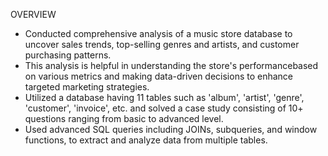 OVERVIEW
- Conducted comprehensive analysis of a music store database to uncover sales trends, top-selling genres and artists, and customer purchasing patterns.
- This analysis is helpful in understanding the store's performancebased on various metrics and making data-driven decisions to enhance targeted marketing strategies.
- Utilized a database having 11 tables such as 'album', 'artist', 'genre', 'customer', 'invoice', etc. and solved a case study consisting of 10+ questions ranging from basic to advanced level.
- Used advanced SQL queries including JOINs, subqueries, and window functions, to extract and analyze data from multiple tables.
